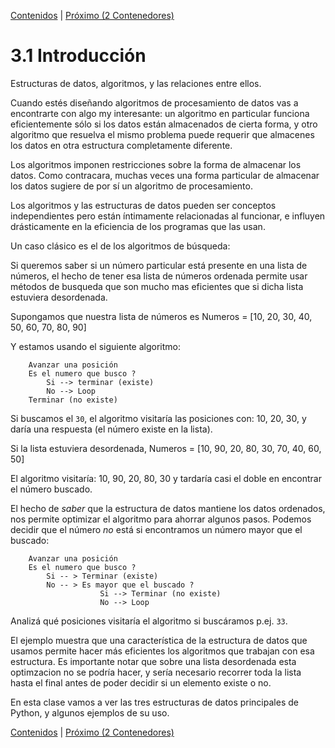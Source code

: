 [Contenidos](../Contenidos.md) \| [Próximo (2 Contenedores)](02_Contenedores.md)

# 3.1 Introducción

Estructuras de datos, algoritmos, y las relaciones entre ellos.

Cuando estés diseñando algoritmos de procesamiento de datos vas a encontrarte con algo my interesante: un algoritmo en particular funciona eficientemente sólo si los datos están almacenados de cierta forma, y otro algoritmo que resuelva el mismo problema puede requerir que almacenes los datos en otra estructura completamente diferente.

Los algoritmos imponen restricciones sobre la forma de almacenar los datos. Como contracara, muchas veces una forma particular de almacenar los datos sugiere de por sí un algoritmo de procesamiento. 

Los algoritmos y las estructuras de datos pueden ser conceptos independientes pero están íntimamente relacionadas al funcionar, e influyen drásticamente en la eficiencia de los programas que las usan. 

Un caso clásico es el de los algoritmos de búsqueda:

Si queremos saber si un número particular está presente en una lista de números, el hecho de tener esa lista de números ordenada permite usar métodos de busqueda que son mucho mas eficientes que si dicha lista estuviera desordenada.

Supongamos que nuestra lista de números es 
Numeros = [10, 20, 30, 40, 50, 60, 70, 80, 90]

Y estamos usando el siguiente algoritmo:

```code
	Avanzar una posición
	Es el numero que busco ?
		Si --> terminar (existe)
		No --> Loop
	Terminar (no existe)	
```

Si buscamos el `30`, el algoritmo visitaría las posiciones con: 10, 20, 30, y daría una respuesta (el número existe en la lista).

Si la lista estuviera desordenada, 
Numeros = [10, 90, 20, 80, 30, 70, 40, 60, 50]

El algoritmo visitaría: 10, 90, 20, 80, 30 y tardaría casi el doble en encontrar el número buscado. 

El hecho de _saber_ que la estructura de datos mantiene los datos ordenados, nos permite optimizar el algoritmo para ahorrar algunos pasos. Podemos decidir que el número _no_ está si encontramos un número mayor que el buscado:

```
	Avanzar una posición
	Es el numero que busco ?
		Si -- > Terminar (existe)
		No -- > Es mayor que el buscado ?
					Si --> Terminar (no existe)
					No --> Loop
```

Analizá qué posiciones visitaría el algoritmo si buscáramos p.ej. `33`.


El ejemplo muestra que una característica de la estructura de datos que usamos permite hacer más eficientes los algoritmos que trabajan con esa estructura. Es importante notar que sobre una lista desordenada esta optimzacion no se podría hacer, y sería necesario recorrer toda la lista hasta el final antes de poder decidir si un elemento existe o no.

En esta clase vamos a ver las tres estructuras de datos principales de Python, y algunos ejemplos de su uso.



[Contenidos](../Contenidos.md) \| [Próximo (2 Contenedores)](02_Contenedores.md)

